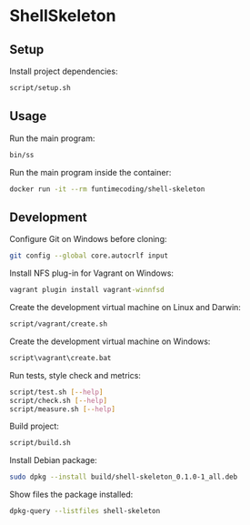 # ShellSkeleton

## Setup

Install project dependencies:

```sh
script/setup.sh
```


## Usage

Run the main program:

```sh
bin/ss
```

Run the main program inside the container:

```sh
docker run -it --rm funtimecoding/shell-skeleton
```


## Development

Configure Git on Windows before cloning:

```sh
git config --global core.autocrlf input
```

Install NFS plug-in for Vagrant on Windows:

```bat
vagrant plugin install vagrant-winnfsd
```

Create the development virtual machine on Linux and Darwin:

```sh
script/vagrant/create.sh
```

Create the development virtual machine on Windows:

```bat
script\vagrant\create.bat
```

Run tests, style check and metrics:

```sh
script/test.sh [--help]
script/check.sh [--help]
script/measure.sh [--help]
```

Build project:

```sh
script/build.sh
```

Install Debian package:

```sh
sudo dpkg --install build/shell-skeleton_0.1.0-1_all.deb
```

Show files the package installed:

```sh
dpkg-query --listfiles shell-skeleton
```
